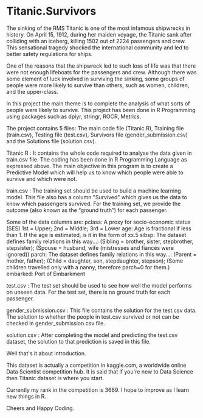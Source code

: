 # Titanic.Survivors

The sinking of the RMS Titanic is one of the most infamous shipwrecks in history.  On April 15, 1912, during her maiden voyage, the Titanic sank after colliding with an iceberg, killing 1502 out of 2224 passengers and crew. This sensational tragedy shocked the international community and led to better safety regulations for ships.  

One of the reasons that the shipwreck led to such loss of life was that there were not enough lifeboats for the passengers and crew. Although there was some element of luck involved in surviving the sinking, some groups of people were more likely to survive than others, such as women, children, and the upper-class.  

In this project the main theme is to complete the analysis of what sorts of people were likely to survive. This project has been done in R Programming using packages such as dplyr, stringr, ROCR, Metrics. 

The project contains 5 files: The main code file (Titanic.R), Training file (train.csv), Testing file (test.csv), Survivors file (gender_submission.csv) and the Solutions file (solution.csv). 

Titanic.R : It contains the whole code required to analyse the data given in train.csv file. The coding has been done in R Programming Language as expressed above. The main objective in this program is to create a Predictive Model which will help us to know which people were able to survive and which were not.

train.csv : The training set should be used to build a machine learning model. This file also has a column "Survived" which gives us the data to know which passengers survived. For the training set, we provide the outcome (also known as the “ground truth”) for each passenger. 

Some of the data columns are:
pclass: A proxy for socio-economic status (SES) 1st = Upper; 2nd = Middle; 3rd = Lower
age: Age is fractional if less than 1. If the age is estimated, is it in the form of xx.5
sibsp: The dataset defines family relations in this way...: (Sibling = brother, sister, stepbrother, stepsister); (Spouse = husband, wife (mistresses and fiancés were ignored))
parch: The dataset defines family relations in this way...: (Parent = mother, father); (Child = daughter, son, stepdaughter, stepson); (Some children travelled only with a nanny, therefore parch=0 for them.)
embarked: Port of Embarkment

test.csv : The test set should be used to see how well the model performs on unseen data. For the test set, there is no ground truth for each passenger.

gender_submission.csv : This file contains the solution for the test.csv data. The solution to whether the people in test.csv survived or not can be checked in gender_submission.csv file.

solution.csv : After completing the model and predicting the test.csv dataset, the solution to that prediction is saved in this file.

Well that's it about introduction.

This dataset is actually a competition in kaggle.com, a worldwide online Data Scientist competition hub. It is said that if you're new to Data Science then Titanic dataset is where you start.

Currently my rank in the competition is 3669. I hope to improve as I learn new things in R.

Cheers and Happy Coding.
